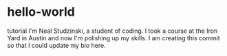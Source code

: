 # hello-world
tutorial
I'm Neal Studzinski, a student of coding. I took a course at the Iron Yard in Austin and now I'm polishing up my skills. I am creating this commit so that I could update my bio here.
